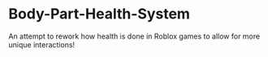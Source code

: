# Body-Part-Health-System
An attempt to rework how health is done in Roblox games to allow for more unique interactions!
